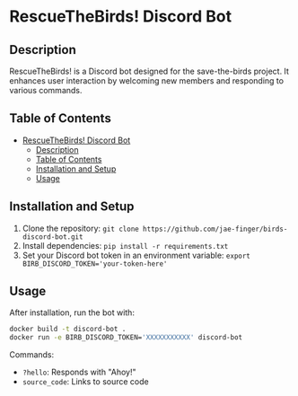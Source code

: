 # RescueTheBirds! Discord Bot

## Description
RescueTheBirds! is a Discord bot designed for the save-the-birds project. It enhances user interaction by welcoming new members and responding to various commands.

## Table of Contents
- [RescueTheBirds! Discord Bot](#rescuethebirds-discord-bot)
  - [Description](#description)
  - [Table of Contents](#table-of-contents)
  - [Installation and Setup](#installation-and-setup)
  - [Usage](#usage)

## Installation and Setup
1. Clone the repository:
`git clone https://github.com/jae-finger/birds-discord-bot.git`
2. Install dependencies:
`pip install -r requirements.txt`
3. Set your Discord bot token in an environment variable:
`export BIRB_DISCORD_TOKEN='your-token-here'`

## Usage
After installation, run the bot with:
```bash
docker build -t discord-bot .
docker run -e BIRB_DISCORD_TOKEN='XXXXXXXXXXX' discord-bot
```
Commands:
- `?hello`: Responds with "Ahoy!"
- `source_code`: Links to source code